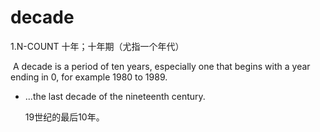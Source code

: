 # decade

1.N-COUNT 十年；十年期（尤指一个年代）

​	A decade is a period of ten years, especially one that begins with a year ending in 0, for example 1980 to 1989.

- ...the last decade of the nineteenth century.

  19世纪的最后10年。